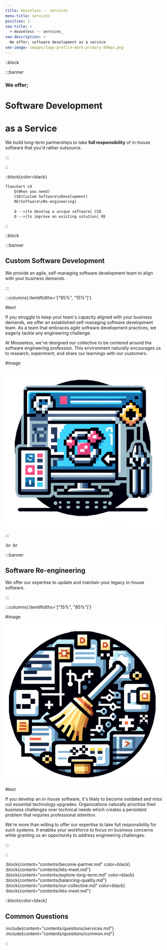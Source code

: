 ```yaml
---
title: mouseless -- services
menu-title: services
position: 1
seo-title: >
  > mouseless -- services_
seo-description: >
  We offer; software development as a service
seo-image: images/logo-profile-mark-primary-500px.png
---
```


::block

:::banner

### We offer;
# Software Development
# as a Service

We build long-term partnerships to take __full responsibility__ of in-house
software that you'd rather outsource.

:::

::

::block{color=black}

```mermaid
flowchart LR
    Q(When you need)
    CSD(Custom Software\nDevelopment)
    RE(Software\nRe-engineering)

    Q -->|to develop a unique software| CSD
    Q -->|to improve an existing solution| RE
```

::

::block

:::banner

## Custom Software Development

We provide an agile, self-managing software development team to align with your
business demands.

:::

:::columns{:itemWidths='["85%", "15%"]'}

#text

If you struggle to keep your team's capacity aligned with your business demands,
we offer an established self-managing software development team. As a team that
embraces agile software development practices, we eagerly tackle any engineering
challenge.

At Mouseless, we've designed our collective to be centered around the software
engineering profession. This environment naturally encourages us to research,
experiment, and share our learnings with our customers.

#image

![Custom Software Development](images/services/csd.png)

:::

:br
:br

:::banner

## Software Re-engineering

We offer our expertise to update and maintain your legacy in-house software.

:::

:::columns{:itemWidths='["15%", "85%"]'}

#image

![Software Re-engineering](images/services/sr.png)

#text

If you develop an in-house software, it's likely to become outdated and miss out
essential technology upgrades. Organizations naturally prioritize their business
challenges over technical needs which creates a persistent problem that requires
professional attention.

We're more than willing to offer our expertise to take full responsibility for
such systems. It enables your workforce to focus on business concerns while
granting us an opportunity to address engineering challenges.

:::

::

:block{content="contents/become-partner.md" color=black}
:block{content="contents/lets-meet.md"}
:block{content="contents/explore-long-term.md" color=black}
:block{content="contents/balancing-quality.md"}
:block{content="contents/our-collective.md" color=black}
:block{content="contents/lets-meet.md"}

::block{color=black}

## Common Questions

:include{content="contents/questions/services.md"}
:include{content="contents/questions/common.md"}

::
